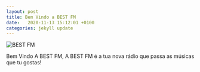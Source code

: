 ```yaml
---
layout: post
title: Bem Vindo a BEST FM
date:   2020-11-13 15:12:01 +0100
categories: jekyll update
---
```

![BEST FM](/imagens/yyjuuuiuii.png)

Bem Vindo A BEST FM, A BEST FM é a tua nova rádio que
passa as músicas que tu gostas!
